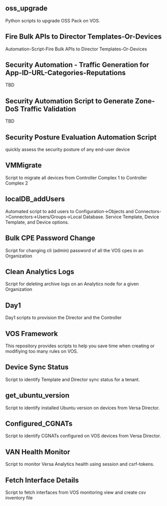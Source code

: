 ## oss_upgrade
Python scripts to upgrade OSS Pack on VOS.
## Fire Bulk APIs to Director Templates-Or-Devices
Automation-Script-Fire Bulk APIs to Director Templates-Or-Devices
## Security Automation - Traffic Generation for App-ID-URL-Categories-Reputations
TBD
## Security Automation Script to Generate Zone-DoS Traffic Validation
TBD
## Security Posture Evaluation Automation Script
quickly assess the security posture of any end-user device
## VMMigrate
Script to migrate all devices from Controller Complex 1 to Controller Complex 2
## localDB_addUsers
Automated script to add users to Configuration->Objects and 
Connectors->Connectors->Users/Groups->Local Database.  Service Template,
Device Template, and Device options.
## Bulk CPE Password Change
Script for changing cli (admin) password of all the VOS cpes in an Organization
## Clean Analytics Logs
Script for deleting archive logs on an Analytics node for a given Organization
## Day1
Day1 scripts to provision the Director and the Controller
## VOS Framework
This repository provides scripts to help you save time when creating or modifiying too many rules on VOS.
## Device Sync Status
Script to identify Template and Director sync status for a tenant.
## get_ubuntu_version
Script to identify installed Ubuntu version on devices from Versa Director.
## Configured_CGNATs
Script to identify CGNATs configured on VOS devices from Versa Director.
## VAN Health Monitor 
Script to monitor Versa Analytics health using session and csrf-tokens.
## Fetch Interface Details 
Script to fetch interfaces from VOS monitoring view and create csv inventory file
